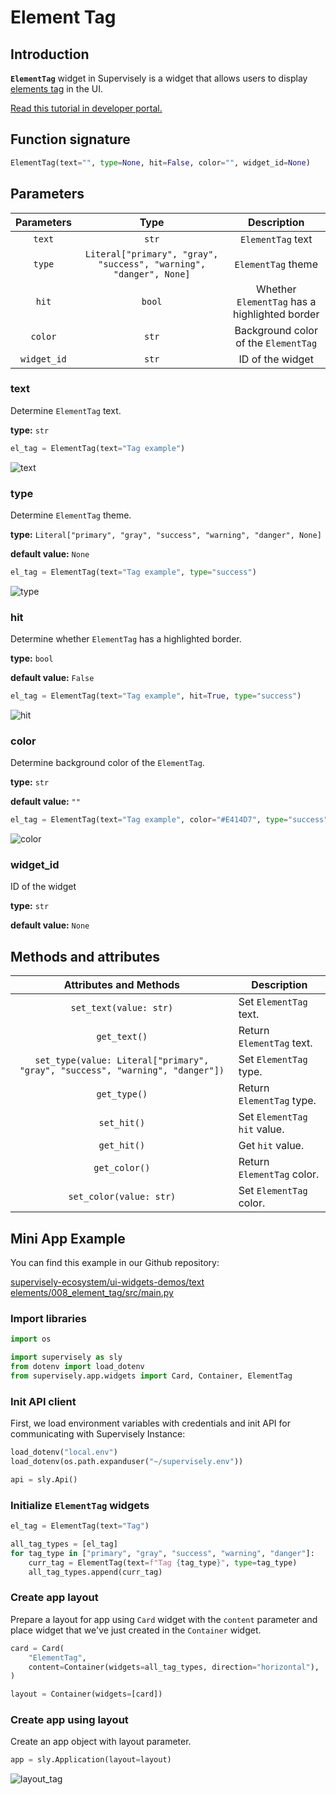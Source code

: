 # Element Tag

## Introduction

**`ElementTag`** widget in Supervisely is a widget that allows users to display [elements tag](https://element.eleme.io/1.4/#/en-US/component/tag) in the UI.

[Read this tutorial in developer portal.](https://developer.supervisely.com/app-development/widgets/text-elements/elementtag)

## Function signature

```python
ElementTag(text="", type=None, hit=False, color="", widget_id=None)
```

## Parameters

| Parameters  |                                Type                                |                  Description                  |
| :---------: | :----------------------------------------------------------------: | :-------------------------------------------: |
|   `text`    |                               `str`                                |               `ElementTag` text               |
|   `type`    | `Literal["primary", "gray", "success", "warning", "danger", None]` |              `ElementTag` theme               |
|    `hit`    |                               `bool`                               | Whether `ElementTag` has a highlighted border |
|   `color`   |                               `str`                                |     Background color of the `ElementTag`      |
| `widget_id` |                               `str`                                |               ID of the widget                |

### text

Determine `ElementTag` text.

**type:** `str`

```python
el_tag = ElementTag(text="Tag example")
```

![text](https://user-images.githubusercontent.com/120389559/226908793-2a620b84-0b72-4231-8639-ce1f3a458f89.png)

### type

Determine `ElementTag` theme.

**type:** `Literal["primary", "gray", "success", "warning", "danger", None]`

**default value:** `None`

```python
el_tag = ElementTag(text="Tag example", type="success")
```

![type](https://user-images.githubusercontent.com/120389559/226909285-8ad976b9-e16a-4ebc-b0f4-f76e9b7fb7c2.png)

### hit

Determine whether `ElementTag` has a highlighted border.

**type:** `bool`

**default value:** `False`

```python
el_tag = ElementTag(text="Tag example", hit=True, type="success")
```

![hit](https://user-images.githubusercontent.com/120389559/226909880-f21382df-01de-42fc-9c0d-81dad8522e7c.png)

### color

Determine background color of the `ElementTag`.

**type:** `str`

**default value:** `""`

```python
el_tag = ElementTag(text="Tag example", color="#E414D7", type="success")
```

![color](https://user-images.githubusercontent.com/120389559/226910422-d0dc98ec-40da-4c11-adb3-69feff45e57a.png)

### widget_id

ID of the widget

**type:** `str`

**default value:** `None`

## Methods and attributes

|                            Attributes and Methods                             | Description                   |
| :---------------------------------------------------------------------------: | ----------------------------- |
|                            `set_text(value: str)`                             | Set `ElementTag` text.        |
|                                 `get_text()`                                  | Return `ElementTag` text.     |
| `set_type(value: Literal["primary", "gray", "success", "warning", "danger"])` | Set `ElementTag` type.        |
|                                 `get_type()`                                  | Return `ElementTag` type.     |
|                                  `set_hit()`                                  | Set `ElementTag` `hit` value. |
|                                  `get_hit()`                                  | Get `hit` value.              |
|                                 `get_color()`                                 | Return `ElementTag` color.    |
|                            `set_color(value: str)`                            | Set `ElementTag` color.       |

## Mini App Example

You can find this example in our Github repository:

[supervisely-ecosystem/ui-widgets-demos/text elements/008_element_tag/src/main.py](https://github.com/supervisely-ecosystem/ui-widgets-demos/blob/master/text%20elements/008_element_tag/src/main.py)

### Import libraries

```python
import os

import supervisely as sly
from dotenv import load_dotenv
from supervisely.app.widgets import Card, Container, ElementTag
```

### Init API client

First, we load environment variables with credentials and init API for communicating with Supervisely Instance:

```python
load_dotenv("local.env")
load_dotenv(os.path.expanduser("~/supervisely.env"))

api = sly.Api()
```

### Initialize `ElementTag` widgets

```python
el_tag = ElementTag(text="Tag")

all_tag_types = [el_tag]
for tag_type in ["primary", "gray", "success", "warning", "danger"]:
    curr_tag = ElementTag(text=f"Tag {tag_type}", type=tag_type)
    all_tag_types.append(curr_tag)
```

### Create app layout

Prepare a layout for app using `Card` widget with the `content` parameter and place widget that we've just created in the `Container` widget.

```python
card = Card(
    "ElementTag",
    content=Container(widgets=all_tag_types, direction="horizontal"),
)

layout = Container(widgets=[card])
```

### Create app using layout

Create an app object with layout parameter.

```python
app = sly.Application(layout=layout)
```

![layout_tag](https://user-images.githubusercontent.com/120389559/226914574-394c3629-4816-42c8-8a5a-82aec34239ad.png)
